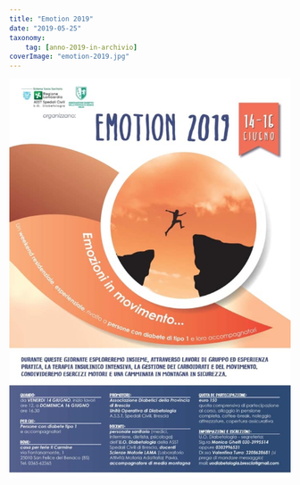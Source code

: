 ```yaml
---
title: "Emotion 2019"
date: "2019-05-25"
taxonomy: 
    tag: [anno-2019-in-archivio]
coverImage: "emotion-2019.jpg"
---
```


![](images/emotion-2019.jpg)
